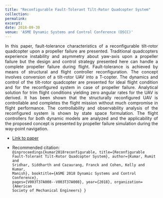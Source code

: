 ```yaml
---
title: "Reconfigurable Fault-Tolerant Tilt-Rotor Quadcopter System"
collection: 
permalink: 
excerpt: 
date: 2018-09-30
venue: 'ASME Dynamic Systems and Control Conference (DSCC)'
---
```


<div style="text-align: justify"> In this paper, fault-tolerance characteristics of a reconfigurable tilt-rotor quadcopter upon a propeller failure are presented. Traditional quadcopters experience instability and asymmetry about yaw-axis upon a propeller failure but the design and control strategy presented here can handle a complete propeller failure during flight. Fault-tolerance is achieved by means of structural and flight controller reconfiguration. The concept involves conversion of a tilt-rotor UAV into a T-copter. The dynamics and control of the tilt-rotor quadcopter are presented for ideal flight condition and for the reconfigured system in case of propeller failure. Analytical solution for trim flight conditions yielding zero angular rates for the UAV is derived. It has been shown that the structurally reconfigured UAV is controllable and completes the flight mission without much compromise in flight performance. The controllability and observability analysis of the reconfigured system is shown by state space formulation. The flight controllers for both dynamic models are analyzed and the applicability of the proposed concept is presented by propeller failure simulation during the way-point navigation. </div> 

  
* [Link to paper](https://proceedings.asmedigitalcollection.asme.org/proceeding.aspx?articleid=2715385)

* Recommended citation: <code>
@inproceedings{kumar2018reconfigurable,
  title={Reconfigurable Fault-Tolerant Tilt-Rotor Quadcopter System},
  author={Kumar, Rumit and Sridhar, Siddharth and Cazaurang, Franck and Cohen, Kelly and Kumar, Manish},
  booktitle={ASME 2018 Dynamic Systems and Control Conference},
  pages={V003T37A008--V003T37A008},
  year={2018},
  organization={American Society of Mechanical Engineers}
}
 </code> 
